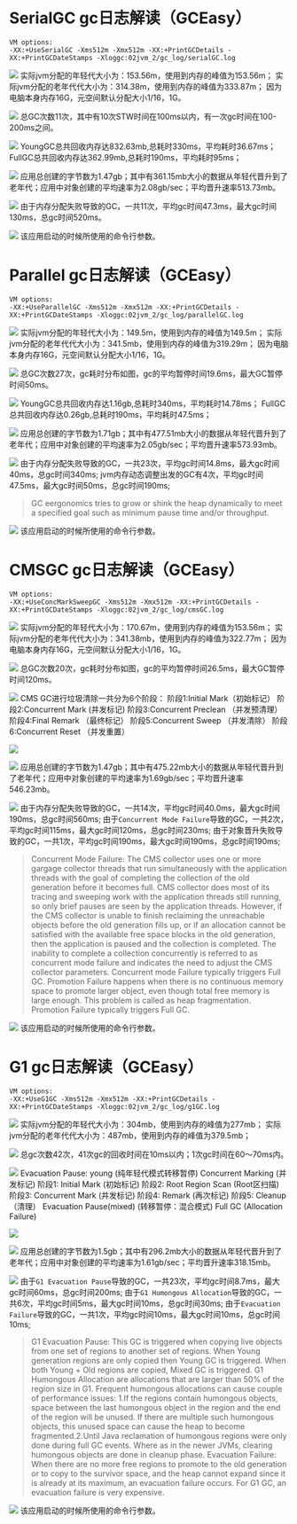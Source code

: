
# SerialGC gc日志解读（GCEasy）
```
VM options: 
-XX:+UseSerialGC -Xms512m -Xmx512m -XX:+PrintGCDetails -XX:+PrintGCDateStamps -Xloggc:02jvm_2/gc_log/serialGC.log
```
![](images/16368748977766.jpg)
实际jvm分配的年轻代大小为：153.56m，使用到内存的峰值为153.56m；
实际jvm分配的老年代代大小为：314.38m，使用到内存的峰值为333.87m；
因为电脑本身内存16G，元空间默认分配大小1/16，1G。

![](images/16368749283068.jpg)
总GC次数11次，其中有10次STW时间在100ms以内，有一次gc时间在100-200ms之间。

![](images/16368753181946.jpg)
YoungGC总共回收内存达832.63mb,总耗时330ms，平均耗时36.67ms；
FullGC总共回收内存达362.99mb,总耗时190ms，平均耗时95ms；

![](images/16368755649683.jpg)
应用总创建的字节数为1.47gb；其中有361.15mb大小的数据从年轻代晋升到了老年代；应用中对象创建的平均速率为2.08gb/sec；平均晋升速率513.73mb。

![](images/16368757347175.jpg)
由于内存分配失败导致的GC，一共11次，平均gc时间47.3ms，最大gc时间130ms，总gc时间520ms。

![](images/16368757574734.jpg)
该应用启动的时候所使用的命令行参数。

# Parallel gc日志解读（GCEasy）
```
VM options: 
-XX:+UseParallelGC -Xms512m -Xmx512m -XX:+PrintGCDetails -XX:+PrintGCDateStamps -Xloggc:02jvm_2/gc_log/parallelGC.log
```
![](images/16368763820835.jpg)
实际jvm分配的年轻代大小为：149.5m，使用到内存的峰值为149.5m；
实际jvm分配的老年代代大小为：341.5mb，使用到内存的峰值为319.29m；
因为电脑本身内存16G，元空间默认分配大小1/16，1G。

![](images/16368764842883.jpg)
总GC次数27次，gc耗时分布如图，gc的平均暂停时间19.6ms，最大GC暂停时间50ms。

![](images/16368767107628.jpg)
YoungGC总共回收内存达1.16gb,总耗时340ms，平均耗时14.78ms；
FullGC总共回收内存达0.26gb,总耗时190ms，平均耗时47.5ms；

![](images/16368767919816.jpg)
应用总创建的字节数为1.71gb；其中有477.51mb大小的数据从年轻代晋升到了老年代；应用中对象创建的平均速率为2.05gb/sec；平均晋升速率573.93mb。

![](images/16368768560829.jpg)
由于内存分配失败导致的GC，一共23次，平均gc时间14.8ms，最大gc时间40ms，总gc时间340ms;
jvm内存动态调整出发的GC有4次，平均gc时间47.5ms，最大gc时间50ms，总gc时间190ms;
> GC eergonomics tries to grow or shink the heap dynamically to meet a specified goal such as minimum pause time and/or throughput.

![](images/16368768876923.jpg)
该应用启动的时候所使用的命令行参数。

# CMSGC gc日志解读（GCEasy）
```
VM options: 
-XX:+UseConcMarkSweepGC -Xms512m -Xmx512m -XX:+PrintGCDetails -XX:+PrintGCDateStamps -Xloggc:02jvm_2/gc_log/cmsGC.log
```
![](images/16368773649709.jpg)
实际jvm分配的年轻代大小为：170.67m，使用到内存的峰值为153.56m；
实际jvm分配的老年代代大小为：341.38mb，使用到内存的峰值为322.77m；
因为电脑本身内存16G，元空间默认分配大小1/16，1G。

![](images/16368773890962.jpg)
总GC次数20次，gc耗时分布如图，gc的平均暂停时间26.5ms，最大GC暂停时间120ms。

![](images/16368774311799.jpg)
CMS GC进行垃圾清除一共分为6个阶段：
阶段1:Initial Mark（初始标记）
阶段2:Concurrent Mark (并发标记)
阶段3:Concurrent Preclean （并发预清理）
阶段4:Final Remark （最终标记）
阶段5:Concurrent Sweep （并发清除）
阶段6:Concurrent Reset （并发重置）

![](images/16368774567238.jpg)

![](images/16368774791501.jpg)
应用总创建的字节数为1.47gb；其中有475.22mb大小的数据从年轻代晋升到了老年代；应用中对象创建的平均速率为1.69gb/sec；平均晋升速率546.23mb。

![](images/16368775050509.jpg)
由于内存分配失败导致的GC，一共14次，平均gc时间40.0ms，最大gc时间190ms，总gc时间560ms;
由于`Concurrent Mode Failure`导致的GC，一共2次，平均gc时间115ms，最大gc时间120ms，总gc时间230ms;
由于对象晋升失败导致的GC，一共1次，平均gc时间190ms，最大gc时间190ms，总gc时间190ms;
> Concurrent Mode Failure: The CMS collector uses one or more gargage collector threads that run simultaneously with the application threads  with the goal of completing the collection of the old generation before it becomes full. CMS collector does most of its tracing and sweeping work with the application threads still running, so only brief pauses are seen by the application threads. However, if the CMS collector is unable to finish reclaiming the unreachable objects before the old generation fills up, or if an allocation cannot be satisfied with the available free space blocks in the old generation, then the application is paused and the collection is completed. The inability to complete a collection concurrently is referred to as concurrent mode failure and indicates the need to adjust the CMS collector parameters. Concurrent mode Failure typically triggers Full GC.
> Promotion Failure happens when there is no continuous memory space to promote larger object, even though total free memory is large enough. This problem is called as heap fragmentation. Promotion Failure typically triggers Full GC.

![](images/16368775274482.jpg)
该应用启动的时候所使用的命令行参数。

# G1 gc日志解读（GCEasy）
```
VM options: 
-XX:+UseG1GC -Xms512m -Xmx512m -XX:+PrintGCDetails -XX:+PrintGCDateStamps -Xloggc:02jvm_2/gc_log/g1GC.log
```
![](images/16368787795549.jpg)
实际jvm分配的年轻代大小为：304mb，使用到内存的峰值为277mb；
实际jvm分配的老年代代大小为：487mb，使用到内存的峰值为379.5mb；

![](images/16368788064418.jpg)
总gc次数42次，41次gc的回收时间在10ms以内；1次gc时间在60～70ms内。

![](images/16368788374723.jpg)
Evacuation Pause: young (纯年轻代模式转移暂停)
Concurrent Marking (并发标记)
阶段1: Initial Mark (初始标记)
阶段2: Root Region Scan (Root区扫描)
阶段3: Concurrent Mark (并发标记)
阶段4: Remark (再次标记)
阶段5: Cleanup （清理）
Evacuation Pause(mixed) (转移暂停：混合模式)
Full GC (Allocation Failure)

![](images/16368788599577.jpg)

![](images/16368788783989.jpg)
应用总创建的字节数为1.5gb；其中有296.2mb大小的数据从年轻代晋升到了老年代；应用中对象创建的平均速率为1.61gb/sec；平均晋升速率318.15mb。

![](images/16368789021237.jpg)
由于`G1 Evacuation Pause`导致的GC，一共23次，平均gc时间8.7ms，最大gc时间60ms，总gc时间200ms;
由于`G1 Humongous Allocation`导致的GC，一共6次，平均gc时间5ms，最大gc时间10ms，总gc时间30ms;
由于`Evacuation Failure`导致的GC，一共1次，平均gc时间10ms，最大gc时间10ms，总gc时间10ms;
> G1 Evacuation Pause: This GC is triggered when copying live objects from one set of regions to another set of regions. When Young generation regions are only copied then Young GC is triggered. When both Young + Old regions are copied, Mixed GC is triggered.
> G1 Humongous Allocation are allocations that are larger than 50% of the region size in G1. Frequent humongous allocations can cause couple of performance issues: 1.If the regions contain humongous objects, space between the last humongous object in the region and the end of the region will be unused. If there are multiple such humongous objects, this unused space can cause the heap to become fragmented.2.Until Java reclamation of humongous regions were only done during full GC events. Where as in the newer JVMs, clearing humongous objects are done in cleanup phase.
> Evacuation Failure: When there are no more free regions to promote to the old generation or to copy to the survivor space, and the heap cannot expand since it is already at its maximum, an evacuation failure occurs. For G1 GC, an evacuation failure is very expensive.


![](images/16368789289456.jpg)
该应用启动的时候所使用的命令行参数。
